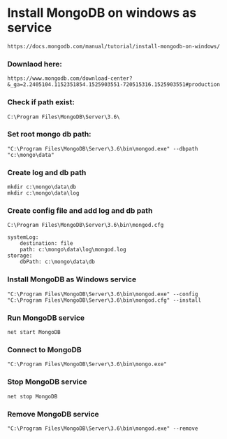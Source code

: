 # Install MongoDB on windows as service
	https://docs.mongodb.com/manual/tutorial/install-mongodb-on-windows/

### Downlaod here:
	https://www.mongodb.com/download-center?&_ga=2.2405104.1152351854.1525903551-720515316.1525903551#production


### Check if path exist:
	C:\Program Files\MongoDB\Server\3.6\

### Set root mongo db path: 
	"C:\Program Files\MongoDB\Server\3.6\bin\mongod.exe" --dbpath "c:\mongo\data"

### Create log and db path
	mkdir c:\mongo\data\db
	mkdir c:\mongo\data\log
	
### Create config file and add log and db path
	C:\Program Files\MongoDB\Server\3.6\bin\mongod.cfg

	systemLog:
		destination: file
		path: c:\mongo\data\log\mongod.log
	storage:
		dbPath: c:\mongo\data\db
		
	
### Install MongoDB as Windows service
	"C:\Program Files\MongoDB\Server\3.6\bin\mongod.exe" --config "C:\Program Files\MongoDB\Server\3.6\bin\mongod.cfg" --install
	
### Run MongoDB service
	net start MongoDB
	
### Connect to MongoDB
	"C:\Program Files\MongoDB\Server\3.6\bin\mongo.exe"
	
### Stop MongoDB service
	net stop MongoDB
	
### Remove MongoDB service
	"C:\Program Files\MongoDB\Server\3.6\bin\mongod.exe" --remove
